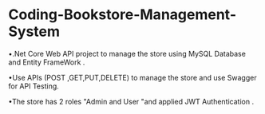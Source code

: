 # Coding-Bookstore-Management-System
•.Net Core Web  API project to manage the store using MySQL Database and Entity FrameWork . 

•Use APIs (POST ,GET,PUT,DELETE) to manage the store and use Swagger for API Testing. 

•The store has 2 roles "Admin and User "and applied  JWT Authentication .
